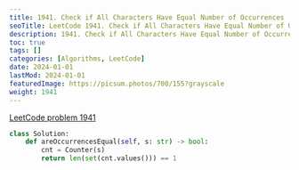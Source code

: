 ```yaml
---
title: 1941. Check if All Characters Have Equal Number of Occurrences
seoTitle: LeetCode 1941. Check if All Characters Have Equal Number of Occurrences | Python solution and explanation
description: 1941. Check if All Characters Have Equal Number of Occurrences
toc: true
tags: []
categories: [Algorithms, LeetCode]
date: 2024-01-01
lastMod: 2024-01-01
featuredImage: https://picsum.photos/700/155?grayscale
weight: 1941
---
```


[LeetCode problem 1941](https://leetcode.com/problems/check-if-all-characters-have-equal-number-of-occurrences/)

```python
class Solution:
    def areOccurrencesEqual(self, s: str) -> bool:
        cnt = Counter(s)
        return len(set(cnt.values())) == 1

```
